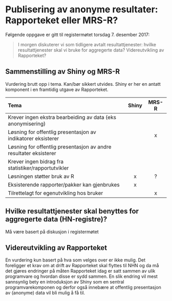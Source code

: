 # Publisering av anonyme resultater: Rapporteket eller MRS-R?

Følgende oppgave er gitt til registermøtet torsdag 7. desember 2017:

> I morgen diskuterer vi som tidligere avtalt resultattjenester: hvilke resultattjenester skal vi bruke for aggregerte data?  Videreutvikling av Rapporteket?

## Sammenstilling av Shiny og MRS-R

Vurdering brutt opp i tema. Kan/bør sikkert utvides. Shiny er her en antatt komponent i en framtidig utgave av Rapporteket.

|Tema|Shiny|MRS-R|
|:---|:---:|:---:|
|Krever ingen ekstra bearbeiding av data (eks anonymisering)|||
|Løsning for offentlig presentasjon av indikatorer eksisterer||x|
|Løsning for offentlig presentasjon av andre resultater eksisterer|||
|Krever ingen bidrag fra statistiker/rapportutvikler|||
|Løsningen støtter bruk av R|x|?|
|Eksisterende rapporter/pakker kan gjenbrukes|x||
|Tilrettelagt for egenutvikling hos bruker||x|


## Hvilke resultattjenester skal benyttes for aggregerte data (HN-registre)?
Må være basert på diskusjon i registermøtet

## Videreutvikling av Rapporteket
En vurdering kun basert på hva som velges over er ikke mulig. Det foreligger et krav om at drift av Rapporteket skal flyttes til NHN og da må det gjøres endringer på måten Rapporteket idag er satt sammen av ulik programvare og hvordan disse er sydd sammen. En slik endring vil mest sannsynlig bety en introduksjon av Shiny som en sentral programvarekomponen og derfor også innebære at offentlig presentasjon av (anonyme) data vil bli mulig å få til.